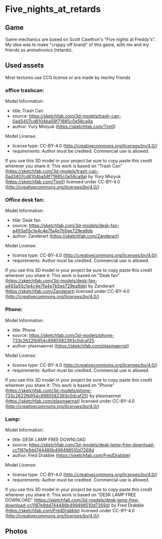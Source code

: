# Five_nights_at_retards
## Game
Game mechanics are based on Scott Cawthon's "Five nights at Freddy's".
My idea was to make "crappy off brand" of this game, with me and my friends as animatronics (retards).
## Used assets
Most textures use CC0 license or are made by me/my friends

### office trashcan:

Model Information:
* title:	Trash Can
* source:	https://sketchfab.com/3d-models/trash-can-0ad3407cd8104ba58f71885c0e58ca9a
* author:	Yury Misiyuk (https://sketchfab.com/Tim0)

Model License:
* license type:	CC-BY-4.0 (http://creativecommons.org/licenses/by/4.0/)
* requirements:	Author must be credited. Commercial use is allowed.

If you use this 3D model in your project be sure to copy paste this credit wherever you share it:
This work is based on "Trash Can" (https://sketchfab.com/3d-models/trash-can-0ad3407cd8104ba58f71885c0e58ca9a) by Yury Misiyuk (https://sketchfab.com/Tim0) licensed under CC-BY-4.0 (http://creativecommons.org/licenses/by/4.0/)

### Office desk fan:

Model Information:
* title:	Desk fan
* source:	https://sketchfab.com/3d-models/desk-fan-a493a55c1e4c4e7fa4e7b5ee729ea9de
* author:	Zanderart (https://sketchfab.com/Zanderart)

Model License:
* license type:	CC-BY-4.0 (http://creativecommons.org/licenses/by/4.0/)
* requirements:	Author must be credited. Commercial use is allowed.

If you use this 3D model in your project be sure to copy paste this credit wherever you share it:
This work is based on "Desk fan" (https://sketchfab.com/3d-models/desk-fan-a493a55c1e4c4e7fa4e7b5ee729ea9de) by Zanderart (https://sketchfab.com/Zanderart) licensed under CC-BY-4.0 (http://creativecommons.org/licenses/by/4.0/)

### Phone:

Model Information:
* title:	Phone
* source:	https://sketchfab.com/3d-models/phone-733c2622fb954c8985582393c0dcaf25
* author:	plasmaernst (https://sketchfab.com/plasmaernst)

Model License:
* license type:	CC-BY-4.0 (http://creativecommons.org/licenses/by/4.0/)
* requirements:	Author must be credited. Commercial use is allowed.

If you use this 3D model in your project be sure to copy paste this credit wherever you share it:
This work is based on "Phone" (https://sketchfab.com/3d-models/phone-733c2622fb954c8985582393c0dcaf25) by plasmaernst (https://sketchfab.com/plasmaernst) licensed under CC-BY-4.0 (http://creativecommons.org/licenses/by/4.0/)

### Lamp:

Model Information:
* title:	DESK LAMP FREE DOWNLOAD
* source:	https://sketchfab.com/3d-models/desk-lamp-free-download-cc1187e9dd744486b499498510d7269d
* author:	Fred Drabble (https://sketchfab.com/FredDrabble)

Model License:
* license type:	CC-BY-4.0 (http://creativecommons.org/licenses/by/4.0/)
* requirements:	Author must be credited. Commercial use is allowed.

If you use this 3D model in your project be sure to copy paste this credit wherever you share it:
This work is based on "DESK LAMP FREE DOWNLOAD" (https://sketchfab.com/3d-models/desk-lamp-free-download-cc1187e9dd744486b499498510d7269d) by Fred Drabble (https://sketchfab.com/FredDrabble) licensed under CC-BY-4.0 (http://creativecommons.org/licenses/by/4.0/)


## Photos
